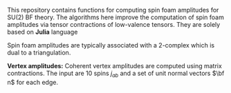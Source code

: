 This repository contains functions for computing spin foam amplitudes for SU(2) BF theory. The algorithms here improve the computation of spin foam amplitudes via tensor contractions of low-valence tensors. They are solely based on **Julia** language 

Spin foam amplitudes are typically associated with a 2-complex which is dual to a triangulation. 

**Vertex amplitudes:** 
Coherent vertex amplitudes are computed using matrix contractions. The input are 10 spins $j_{ab}$ and a set of unit normal vectors $\bf n$ for each edge.


